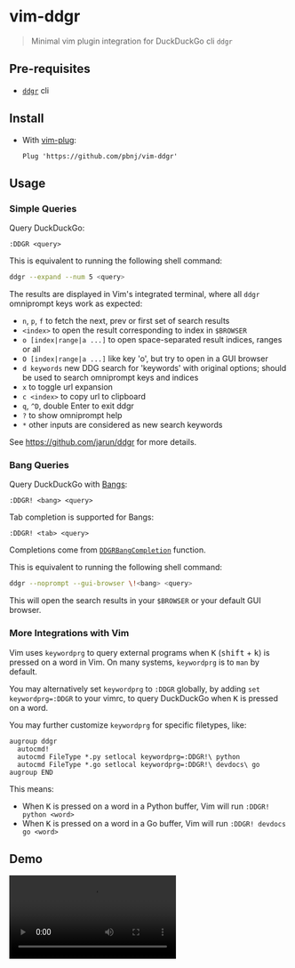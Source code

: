 # vim-ddgr

> Minimal vim plugin integration for DuckDuckGo cli `ddgr`

## Pre-requisites

- [`ddgr`](https://github.com/jarun/ddgr) cli

## Install

- With [vim-plug](https://github.com/junegunn/vim-plug):

  ```vim
  Plug 'https://github.com/pbnj/vim-ddgr'
  ```

## Usage

### Simple Queries

Query DuckDuckGo:

```vim
:DDGR <query>
```

This is equivalent to running the following shell command:

```sh
ddgr --expand --num 5 <query>
```

The results are displayed in Vim's integrated terminal, where all `ddgr`
omniprompt keys work as expected:

- `n`, `p`, `f` to fetch the next, prev or first set of search results
- `<index>` to open the result corresponding to index in `$BROWSER`
- `o [index|range|a ...]` to open space-separated result indices, ranges or all
- `O [index|range|a ...]` like key 'o', but try to open in a GUI browser
- `d keywords` new DDG search for 'keywords' with original options; should be
  used to search omniprompt keys and indices
- `x` to toggle url expansion
- `c <index>` to copy url to clipboard
- `q`, `^D`, double Enter to exit ddgr
- `?` to show omniprompt help
- `*` other inputs are considered as new search keywords

See <https://github.com/jarun/ddgr> for more details.

### Bang Queries

Query DuckDuckGo with [Bangs](https://duckduckgo.com/bangs):

```vim
:DDGR! <bang> <query>
```

Tab completion is supported for Bangs:

```vim
:DDGR! <tab> <query>
```

Completions come from
[`DDGRBangCompletion`](https://github.com/pbnj/vim-ddgr/blob/380e93715145b40a3d5976816bcbface14aeef66/plugin/ddgr.vim)
function.

This is equivalent to running the following shell command:

```sh
ddgr --noprompt --gui-browser \!<bang> <query>
```

This will open the search results in your `$BROWSER` or your default GUI browser.

### More Integrations with Vim

Vim uses `keywordprg` to query external programs when <kbd>K</kbd>
(<kbd>shift</kbd> + <kbd>k</kbd>) is pressed on a word in Vim. On many systems,
`keywordprg` is to `man` by default.

You may alternatively set `keywordprg` to `:DDGR` globally, by adding `set
keywordprg=:DDGR` to your vimrc, to query DuckDuckGo when <kbd>K</kbd> is
pressed on a word.

You may further customize `keywordprg` for specific filetypes, like:

```vim
augroup ddgr
  autocmd!
  autocmd FileType *.py setlocal keywordprg=:DDGR!\ python
  autocmd FileType *.go setlocal keywordprg=:DDGR!\ devdocs\ go
augroup END
```

This means:

- When <kbd>K</kbd> is pressed on a word in a Python buffer, Vim will run
  `:DDGR! python <word>`
- When <kbd>K</kbd> is pressed on a word in a Go buffer, Vim will run
  `:DDGR! devdocs go <word>`

## Demo

<video src="https://user-images.githubusercontent.com/6811830/210681253-48894ed2-47d4-4a52-8435-56092edfd204.mp4" />
